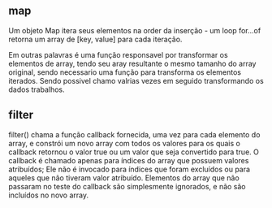 ## map

Um objeto Map itera seus elementos na order da inserção - um loop for...of retorna um array de [key, value] para cada iteração.

Em outras palavras é uma função responsavel por transformar os elementos de array, tendo seu aray resultante o mesmo tamanho do array original, sendo necessario uma função para transforma os elementos iterados. Sendo possivel chamo valrias vezes em seguido transformando os dados trabalhos.

## filter

filter() chama a função callback fornecida, uma vez para cada elemento do array, e constrói um novo array com todos os valores para os quais o callback retornou o valor true ou  um valor que seja convertido para true. O callback é chamado apenas para índices do array que possuem valores atribuídos; Ele não é invocado para índices que foram excluídos ou para aqueles que não tiveram valor atribuído. Elementos do array que não passaram no teste do callback são simplesmente ignorados, e não são incluídos no novo array.